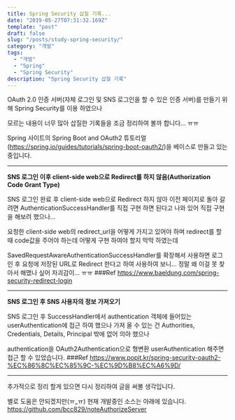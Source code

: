 ```yaml
---
title: Spring Security 삽질 기록...
date: "2019-05-27T07:31:32.169Z"
template: "post"
draft: false
slug: "/posts/study-spring-security/"
category: "개발"
tags:
  - "개발"
  - "Spring"
  - "Spring Security"
description: "Spring Security 삽질 기록"
---
```


OAuth 2.0 인증 서버(자체 로그인 및 SNS 로그인을 할 수 있은 인증 서버)를 만들기 위해 Spring Security를 이용 하였으나

모르는 내용이 너무 많아 삽질한 기록들을 조금 정리하여 볼까 합니다... ㅠㅠ

Spring 사이트의 Spring Boot and OAuth2 튜토리얼(https://spring.io/guides/tutorials/spring-boot-oauth2/)을 베이스로 만들고 있는 중입니다.

* * *
**SNS 로그인 이후 client-side web으로 Redirect를 하지 않음(Authorization Code Grant Type)**

SNS 로그인 완료 후 client-side web으로 Redirect 하지 않아 이전 페이지로 돌아 갈려면 AuthenticationSuccessHandler를 직접 구현 하면
된다고 나와 있어 직접 구현을 해보려 했으나... 

요청한 client-side web의 redirect_url을 어떻게 가지고 있어야 하며 redirect를 할 때 code값을 주어야 하는데 어떻게 구현 하여야 할지 막막 하였는데

SavedRequestAwareAuthenticationSuccessHandler를 확장해서 사용하면 로그인 후 요청에 저장된 URL로 Redirect 한다고 하여 사용하여 보니... 정말 왜 이걸 못 찾아서 해맸나 싶어 자괴감이... ㅠㅠ
###Ref
https://www.baeldung.com/spring-security-redirect-login
* * *
**SNS 로그인 후 SNS 사용자의 정보 가져오기**

SNS 로그인 후 SuccessHandler에서 authentication 객체에 들어있는 userAuthentication에 접근 하여 했으나 가져 올 수 있는 건 Authorities, Credentials, Details, Principal 밖에 없어 의아 했으나 

authentication을 OAuth2Authentication으로 형변환 userAuthentication 해주면 접근 할 수 있었습니다.
###Ref
https://www.popit.kr/spring-security-oauth2-%EC%86%8C%EC%85%9C-%EC%9D%B8%EC%A6%9D/
* * *

추가적으로 정리 할게 있으면 다시 정리하여 글을 써볼 생각입니다.


별로 도움은 안되겠지만(ㅠ_ㅠ) 현재 개발중인 소스는 아래에 있습니다.
https://github.com/bcc829/noteAuthorizeServer